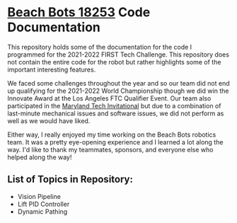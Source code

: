 # [Beach Bots 18253](https://www.instagram.com/beachbotsftc/?hl=en) Code Documentation

This repository holds some of the documentation for the code I programmed for the 2021-2022 FIRST Tech Challenge. This repository does not contain the entire code for the robot but rather highlights some of the important interesting features.

We faced some challenges throughout the year and so our team did not end up qualifying for the 2021-2022 World Championship though we did win the Innovate Award at the Los Angeles FTC Qualifier Event. Our team also participated in the [Maryland Tech Invitational](https://sites.google.com/view/mdtechinvitational/home) but due to a combination of last-minute mechanical issues and software issues, we did not perform as well as we would have liked.

Either way, I really enjoyed my time working on the Beach Bots robotics team. It was a pretty eye-opening experience and I learned a lot along the way. I'd like to thank my teammates, sponsors, and everyone else who helped along the way!


## List of Topics in Repository:
* Vision Pipeline
* Lift PID Controller
* Dynamic Pathing
